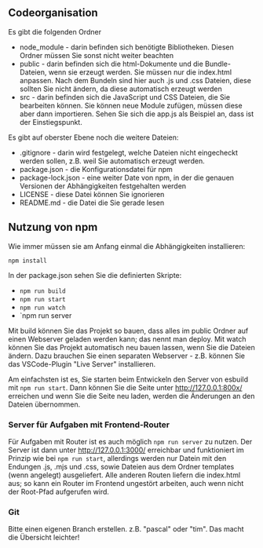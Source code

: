 ## Codeorganisation

Es gibt die folgenden Ordner

- node_module - darin befinden sich benötigte Bibliotheken. Diesen Ordner müssen Sie sonst nicht weiter beachten
- public - darin befinden sich die html-Dokumente und die Bundle-Dateien, wenn sie erzeugt werden. Sie müssen nur die index.html anpassen. Nach dem Bundeln sind hier auch .js und .css Dateien, diese sollten Sie nicht ändern, da diese automatisch erzeugt werden
- src - darin befinden sich die JavaScript und CSS Dateien, die Sie bearbeiten können. Sie können neue Module zufügen, müssen diese aber dann importieren. Sehen Sie sich die app.js als Beispiel an, dass ist der Einstiegspunkt.

Es gibt auf oberster Ebene noch die weitere Dateien:

- .gitignore - darin wird festgelegt, welche Dateien nicht eingecheckt werden sollen, z.B. weil Sie automatisch erzeugt werden.
- package.json - die Konfigurationsdatei für npm
- package-lock.json - eine weiter Date von npm, in der die genauen Versionen der Abhängigkeiten festgehalten werden
- LICENSE - diese Datei können Sie ignorieren
- README.md - die Datei die Sie gerade lesen

## Nutzung von npm

Wie immer müssen sie am Anfang einmal die Abhängigkeiten installieren:

`npm install`

In der package.json sehen Sie die definierten Skripte:

- `npm run build`
- `npm run start`
- `npm run watch`
- `npm run server

Mit build können Sie das Projekt so bauen, dass alles im public Ordner auf einen Webserver geladen werden kann; das nennt man deploy.
Mit watch können Sie das Projekt automatisch neu bauen lassen, wenn Sie die Dateien ändern. Dazu brauchen Sie einen separaten Webserver - z.B. können Sie das VSCode-Plugin "Live Server" installieren.

Am einfachsten ist es, Sie starten beim Entwickeln den Server von esbuild mit `npm run start`. Dann können Sie die Seite unter http://127.0.0.1:800x/ erreichen und wenn Sie die Seite neu laden, werden die Änderungen an den Dateien übernommen.

### Server für Aufgaben mit Frontend-Router

Für Aufgaben mit Router ist es auch möglich `npm run server` zu nutzen. Der Server ist dann unter http://127.0.0.1:3000/ erreichbar und funktioniert im Prinzip wie bei `npm run start`, allerdings werden nur Datein mit den Endungen .js, .mjs und .css, sowie Dateien aus dem Ordner templates (wenn angelegt) ausgeliefert. Alle anderen Routen liefern die index.html aus; so kann ein Router im Frontend ungestört arbeiten, auch wenn nicht der Root-Pfad aufgerufen wird.

### Git

Bitte einen eigenen Branch erstellen. z.B. "pascal" oder "tim". Das macht die Übersicht leichter!